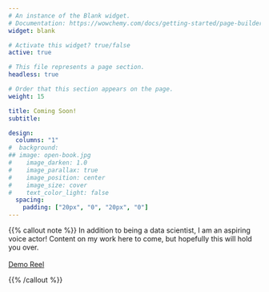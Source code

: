 ```yaml
---
# An instance of the Blank widget.
# Documentation: https://wowchemy.com/docs/getting-started/page-builder/
widget: blank

# Activate this widget? true/false
active: true

# This file represents a page section.
headless: true

# Order that this section appears on the page.
weight: 15

title: Coming Soon!
subtitle:

design:
  columns: "1"
#  background:
## image: open-book.jpg
#    image_darken: 1.0
#    image_parallax: true
#    image_position: center
#    image_size: cover
#    text_color_light: false
  spacing:
    padding: ["20px", "0", "20px", "0"]
---
```


{{% callout note %}}
In addition to being a data scientist, I am an aspiring voice actor! Content on my work here to come, but hopefully this will hold you over.
<br>
</br>
[Demo Reel](https://www.youtube.com/watch?v=dQw4w9WgXcQ)

{{% /callout %}}